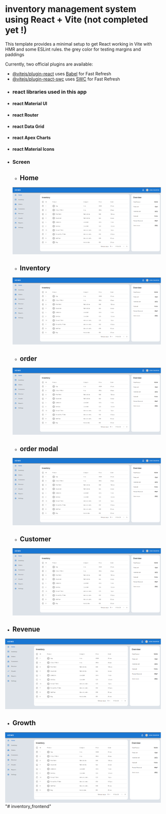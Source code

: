 # inventory management system using React + Vite (not completed yet !)

This template provides a minimal setup to get React working in Vite with HMR and some ESLint rules.
the grey color for testing margins and paddings

Currently, two official plugins are available:

- [@vitejs/plugin-react](https://github.com/vitejs/vite-plugin-react/blob/main/packages/plugin-react/README.md) uses [Babel](https://babeljs.io/) for Fast Refresh
- [@vitejs/plugin-react-swc](https://github.com/vitejs/vite-plugin-react-swc) uses [SWC](https://swc.rs/) for Fast Refresh
- ### react libraries used in this app
- #### react Material UI
- #### react Router
- #### react Data Grid
- #### react Apex Charts
- #### react Material Icons
- ### Screen
  - ## Home
  ![click me](https://github.com/IMDADMI/inventory-management-system/blob/2-home-part/src/assets/Home.PNG?raw=true)
  - ## Inventory
  ![click me](https://github.com/IMDADMI/inventory-management-system/blob/3-inventory-part/src/assets/Home.PNG?raw=true)
  - ## order 
  ![click me](https://github.com/IMDADMI/inventory-management-system/blob/4-order-part/src/assets/Home.PNG?raw=true)
  - ## order modal
  ![click me](https://github.com/IMDADMI/inventory-management-system/blob/4-order-part-2/src/assets/Home.PNG?raw=true)
  - ## Customer
  ![click me](https://github.com/IMDADMI/inventory-management-system/blob/5-customer-part/src/assets/Home.PNG?raw=true)
 - ## Revenue
  ![click me](https://github.com/IMDADMI/inventory-management-system/blob/6-revenue-part/src/assets/Home.PNG?raw=true)
  - ## Growth
  ![click me](https://github.com/IMDADMI/inventory-management-system/blob/7-growth-part/src/assets/Home.PNG?raw=true)
"# inventory_frontend" 
